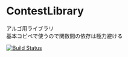 # ContestLibrary

アルゴ用ライブラリ  
基本コピペで使うので関数間の依存は極力避ける

[![Build Status](https://travis-ci.org/Nikkely/contest.svg?branch=master)](https://travis-ci.org/Nikkely/contest)
